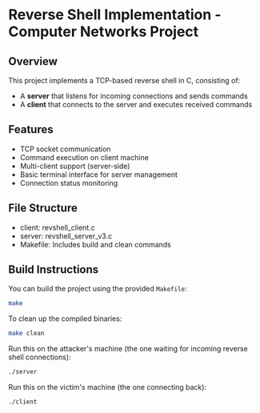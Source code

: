 # Reverse Shell Implementation - Computer Networks Project

## Overview
This project implements a TCP-based reverse shell in C, consisting of:
- A **server** that listens for incoming connections and sends commands
- A **client** that connects to the server and executes received commands

## Features
- TCP socket communication
- Command execution on client machine
- Multi-client support (server-side)
- Basic terminal interface for server management
- Connection status monitoring

## File Structure

- client: revshell_client.c
- server: revshell_server_v3.c
- Makefile: Includes build and clean commands

## Build Instructions

You can build the project using the provided `Makefile`:

```bash
make
```
To clean up the compiled binaries:
```bash
make clean
```
Run this on the attacker's machine (the one waiting for incoming reverse shell connections):
```bash
./server
```
Run this on the victim's machine (the one connecting back):
```bash
./client
```
